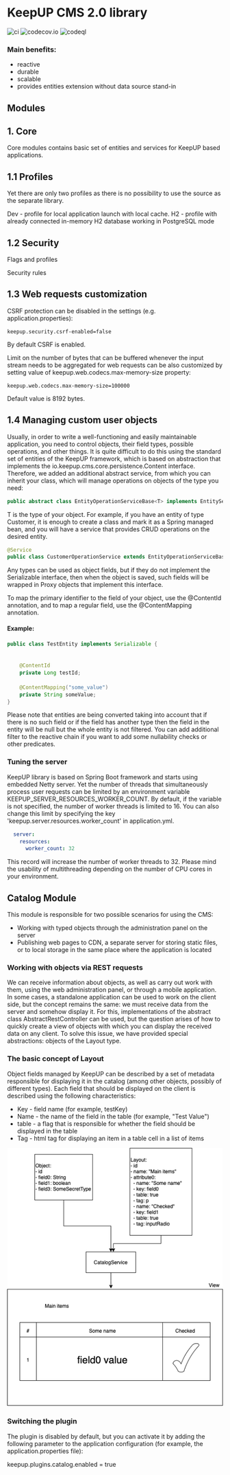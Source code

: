 # KeepUP CMS 2.0 library

![ci](https://github.com/FedorSergeev/keepup/actions/workflows/gradle.yml/badge.svg?branch=develop)
![codecov.io](https://codecov.io/gh/FedorSergeev/keepup/coverage.svg?branch=develop)
![codeql](https://github.com/FedorSergeev/keepup/actions/workflows/codeql-analysis.yml/badge.svg?branch=develop)

### Main benefits:

* reactive
* durable
* scalable
* provides entities extension without data source stand-in

## Modules

## 1. Core

Core modules contains basic set of entities and services for KeepUP based applications.

## 1.1 Profiles

Yet there are only two profiles as there is no possibility to use the source as the separate library.

Dev - profile for local application launch with local cache.
H2 - profile with already connected in-memory H2 database working in PostgreSQL mode

## 1.2 Security

Flags and profiles

Security rules

## 1.3 Web requests customization

CSRF protection can be disabled in the settings (e.g. application.properties):

```
keepup.security.csrf-enabled=false
```

By default CSRF is enabled.

Limit on the number of bytes that can be buffered whenever the input stream needs to be aggregated for web requests can 
be also customized by setting value of keepup.web.codecs.max-memory-size property:

```
keepup.web.codecs.max-memory-size=100000
```

Default value is 8192 bytes.

## 1.4 Managing custom user objects

Usually, in order to write a well-functioning and easily maintainable application, you need to control objects, their field types, possible operations, and other things. It is quite difficult to do this using the standard set of entities of the KeepUP framework, which is based on abstraction that implements the io.keepup.cms.core.persistence.Content interface. Therefore, we added an additional abstract service, from which you can inherit your class, which will manage operations on objects of the type you need:

```Java
public abstract class EntityOperationServiceBase<T> implements EntityService<T>`
```
        
T is the type of your object. For example, if you have an entity of type Customer, it is enough to create a class and mark it as a Spring managed bean, and you will have a service that provides CRUD operations on the desired entity.

```Java
@Service
public class CustomerOperationService extends EntityOperationServiceBase<Customer> {}
```

Any types can be used as object fields, but if they do not implement the Serializable interface, then when the object is saved, such fields will be wrapped in Proxy objects that implement this interface.

To map the primary identifier to the field of your object, use the @ContentId annotation, and to map a regular field, use the @ContentMapping annotation.

#### Example:

```Java
public class TestEntity implements Serializable {


    @ContentId
    private Long testId;

    @ContentMapping("some_value")
    private String someValue;
}
```

Please note that entities are being converted taking into account that if there is no such field or if the field has another type then the field in the entity will be null but the whole entity is not filtered. You can add additional filter to the reactive chain if you want to add some nullability checks or other predicates.

### Tuning the server

KeepUP library is based on Spring Boot framework and starts using embedded Netty server. Yet the number of threads that simultaneously process user requests can be limited by an environment variable KEEPUP_SERVER_RESOURCES_WORKER_COUNT. By default, if the variable is not specified, the number of worker threads is limited to 16. You can also change this limit by specifying the key 'keepup.server.resources.worker_count' in application.yml.

```YAML
  server:
    resources:
      worker_count: 32
```

This record will increase the number of worker threads to 32. Please mind the usability of multithreading depending on the number of CPU cores in your environment.

## Catalog Module

This module is responsible for two possible scenarios for using the CMS:
* Working with typed objects through the administration panel on the server
* Publishing web pages to CDN, a separate server for storing static files, or to local storage in the same place where the application is located

### Working with objects via REST requests

We can receive information about objects, as well as carry out work with them, using the web administration panel, or through a mobile application. In some cases, a standalone application can be used to work on the client side, but the concept remains the same: we must receive data from the server and somehow display it. For this, implementations of the abstract class AbstractRestController can be used, but the question arises of how to quickly create a view of objects with which you can display the received data on any client. To solve this issue, we have provided special abstractions: objects of the Layout type.

### The basic concept of Layout

Object fields managed by KeepUP can be described by a set of metadata responsible for displaying it in the catalog (among other objects, possibly of different types). Each field that should be displayed on the client is described using the following characteristics:

* Key - field name (for example, testKey)
* Name - the name of the field in the table (for example, "Test Value")
* table - a flag that is responsible for whether the field should be displayed in the table
* Tag - html tag for displaying an item in a table cell in a list of items

![alt text](catalogEntityMapping.png "Entity and view mapping at front side")

### Switching the plugin

The plugin is disabled by default, but you can activate it by adding the following parameter to the application configuration (for example, the application.properties file):

keepup.plugins.catalog.enabled = true